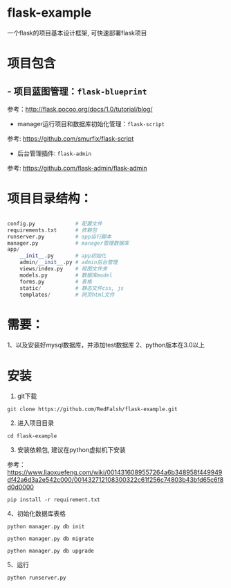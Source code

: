 # flask-example
一个flask的项目基本设计框架, 可快速部署flask项目

# 项目包含

## - 项目蓝图管理：`flask-blueprint`

参考：http://flask.pocoo.org/docs/1.0/tutorial/blog/

- manager运行项目和数据库初始化管理：`flask-script`

参考: https://github.com/smurfix/flask-script

- 后台管理插件: `flask-admin`

参考: https://github.com/flask-admin/flask-admin


# 项目目录结构：

``` python

config.py             # 配置文件
requirements.txt      # 依赖包
runserver.py          # app运行脚本
manager.py            # manager管理数据库
app/
    __init__.py       # app初始化
    admin/__init__.py # admin后台管理
    views/index.py    # 视图文件夹
    models.py         # 数据库model
    forms.py          # 表格
    static/           # 静态文件css, js
    templates/        # 网页html文件

```



# 需要：
  1、以及安装好mysql数据库，并添加test数据库
  2、python版本在3.0以上

# 安装

1. git下载

`git clone https://github.com/RedFalsh/flask-example.git`

2. 进入项目目录

`cd flask-example`

3. 安装依赖包, 建议在python虚拟机下安装

参考：https://www.liaoxuefeng.com/wiki/0014316089557264a6b348958f449949df42a6d3a2e542c000/001432712108300322c61f256c74803b43bfd65c6f8d0d0000

`pip install -r requirement.txt`

4、初始化数据库表格

`python manager.py db init`

`python manager.py db migrate`

`python manager.py db upgrade`

5、运行

`python runserver.py`

